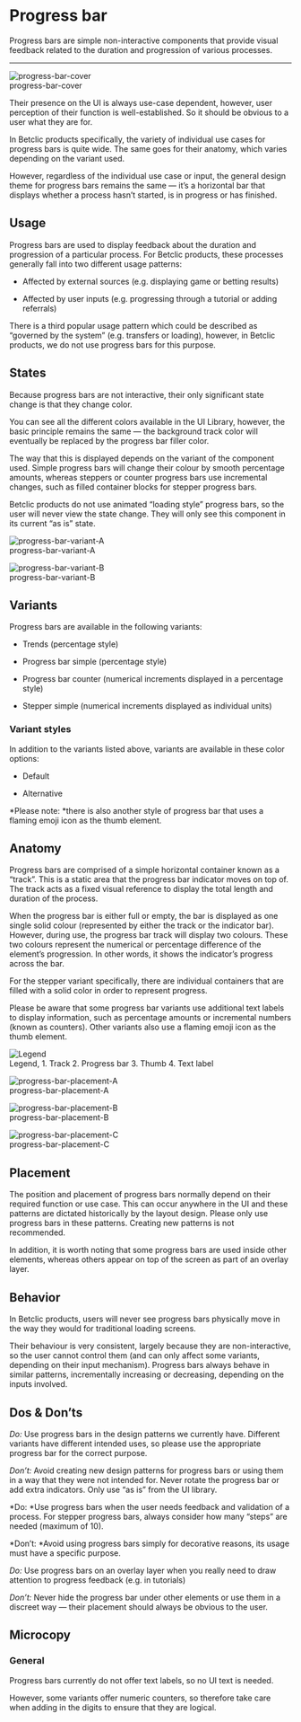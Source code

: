 
# Progress bar

Progress bars are simple non-interactive components that provide visual feedback related to the duration and progression of various processes. 

---

  
![progress-bar-cover](https://studio-assets.supernova.io/design-systems/27883/b95e7fad-73d4-4556-ba10-a5837a0054c5.png)  
progress-bar-cover  


Their presence on the UI is always use-case dependent, however, user perception of their function is well-established. So it should be obvious to a user what they are for.

In Betclic products specifically, the variety of individual use cases for progress bars is quite wide. The same goes for their anatomy, which varies depending on the variant used.

However, regardless of the individual use case or input, the general design theme for progress bars remains the same — it’s a horizontal bar that displays whether a process hasn’t started, is in progress or has finished.

## Usage

Progress bars are used to display feedback about the duration and progression of a particular process. For Betclic products, these processes generally fall into two different usage patterns:

- Affected by external sources (e.g. displaying game or betting results)

- Affected by user inputs (e.g. progressing through a tutorial or adding referrals)

There is a third popular usage pattern which could be described as “governed by the system” (e.g. transfers or loading), however, in Betclic products, we do not use progress bars for this purpose.

## States

Because progress bars are not interactive, their only significant state change is that they change color.

You can see all the different colors available in the UI Library, however, the basic principle remains the same — the background track color will eventually be replaced by the progress bar filler color.

The way that this is displayed depends on the variant of the component used. Simple progress bars will change their colour by smooth percentage amounts, whereas steppers or counter progress bars use incremental changes, such as filled container blocks for stepper progress bars.

Betclic products do not use animated “loading style” progress bars, so the user will never view the state change. They will only see this component in its current “as is” state.

  
![progress-bar-variant-A](https://studio-assets.supernova.io/design-systems/27883/07a1875a-e48c-42c7-b4ec-ab17078dc011.png)  
progress-bar-variant-A  


  
![progress-bar-variant-B](https://studio-assets.supernova.io/design-systems/27883/bcd76c06-5668-4a1b-9d89-85b16b629426.png)  
progress-bar-variant-B  


## Variants

Progress bars are available in the following variants:

- Trends (percentage style)

- Progress bar simple (percentage style)

- Progress bar counter (numerical increments displayed in a percentage style)

- Stepper simple (numerical increments displayed as individual units)

### Variant styles

In addition to the variants listed above, variants are available in these color options:

- Default

- Alternative

*Please note: *there is also another style of progress bar that uses a flaming emoji icon as the thumb element.

## Anatomy

Progress bars are comprised of a simple horizontal container known as a “track”. This is a static area that the progress bar indicator moves on top of. The track acts as a fixed visual reference to display the total length and duration of the process.

When the progress bar is either full or empty, the bar is displayed as one single solid colour (represented by either the track or the indicator bar). However, during use, the progress bar track will display two colours. These two colours represent the numerical or percentage difference of the element’s progression. In other words, it shows the indicator’s progress across the bar.

For the stepper variant specifically, there are individual containers that are filled with a solid color in order to represent progress.

Please be aware that some progress bar variants use additional text labels to display information, such as percentage amounts or incremental numbers (known as counters). Other variants also use a flaming emoji icon as the thumb element.

  
![Legend](https://studio-assets.supernova.io/design-systems/27883/e8481812-0cb0-464b-9bb7-6b25dd3d1795.png)  
Legend, 1. Track
2. Progress bar
3. Thumb
4. Text label  
  


  
![progress-bar-placement-A](https://studio-assets.supernova.io/design-systems/27883/6e949670-f43f-4780-aa3a-22469d58ffdd.png)  
progress-bar-placement-A  


  
![progress-bar-placement-B](https://studio-assets.supernova.io/design-systems/27883/d8d1bd74-15e0-453d-8196-4ce24955fe38.png)  
progress-bar-placement-B  


  
![progress-bar-placement-C](https://studio-assets.supernova.io/design-systems/27883/2cffbf7b-f24d-4747-a7fa-448f5c2d7455.png)  
progress-bar-placement-C  


## Placement

The position and placement of progress bars normally depend on their required function or use case. This can occur anywhere in the UI and these patterns are dictated historically by the layout design. Please only use progress bars in these patterns. Creating new patterns is not recommended.

In addition, it is worth noting that some progress bars are used inside other elements, whereas others appear on top of the screen as part of an overlay layer.

## Behavior

In Betclic products, users will never see progress bars physically move in the way they would for traditional loading screens.

Their behaviour is very consistent, largely because they are non-interactive, so the user cannot control them (and can only affect some variants, depending on their input mechanism). Progress bars always behave in similar patterns, incrementally increasing or decreasing, depending on the inputs involved.

## Dos & Don’ts

*Do:* Use progress bars in the design patterns we currently have. Different variants have different intended uses, so please use the appropriate progress bar for the correct purpose.

*Don’t:* Avoid creating new design patterns for progress bars or using them in a way that they were not intended for. Never rotate the progress bar or add extra indicators. Only use “as is” from the UI library.

*Do: *Use progress bars when the user needs feedback and validation of a process. For stepper progress bars, always consider how many “steps” are needed (maximum of 10).

*Don’t: *Avoid using progress bars simply for decorative reasons, its usage must have a specific purpose.

*Do:* Use progress bars on an overlay layer when you really need to draw attention to progress feedback (e.g. in tutorials)

*Don’t:* Never hide the progress bar under other elements or use them in a discreet way — their placement should always be obvious to the user.

## Microcopy

### General

Progress bars currently do not offer text labels, so no UI text is needed.

However, some variants offer numeric counters, so therefore take care when adding in the digits to ensure that they are logical.